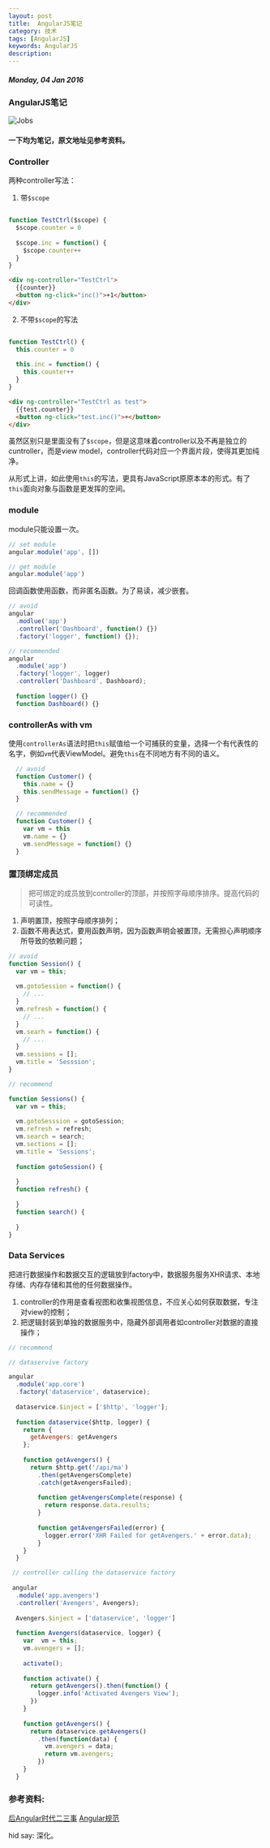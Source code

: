 ```yaml
---
layout: post
title:  AngularJS笔记
category: 技术
tags: [AngularJS]
keywords: AngularJS
description:
---
```


##### Monday, 04 Jan 2016

### AngularJS笔记

![Jobs](/../../assets/img/tech/2016/jobs_4.jpg)

#### 一下均为笔记，原文地址见参考资料。

### Controller

两种controller写法：

1. 带`$scope`

````javascript

function TestCtrl($scope) {
  $scope.counter = 0
  
  $scope.inc = function() {
    $scope.counter++
  }
}

````

````html
<div ng-controller="TestCtrl">
  {{counter}}
  <button ng-click="inc()">+1</button>
</div>
````

2. 不带`$scope`的写法

````javascript

function TestCtrl() {
  this.counter = 0
  
  this.inc = function() {
    this.counter++
  }
}

````

````html
<div ng-controller="TestCtrl as test">
  {{test.counter}}
  <button ng-click="test.inc()">+</button>
</div>
````

虽然区别只是里面没有了`$scope`，但是这意味着controller以及不再是独立的cuntroller，而是view model，controller代码对应一个界面片段，使得其更加纯净。

从形式上讲，如此使用`this`的写法，更具有JavaScript原原本本的形式。有了`this`面向对象与函数是更发挥的空间。

### module

module只能设置一次。

````javascript
// set module
angular.module('app', [])
````

````javascript
// get module
angular.module('app')
````

回调函数使用函数，而非匿名函数。为了易读，减少嵌套。

````javascript
// avoid
angular
  .modlue('app')
  .controller('Dashboard', function() {})
  .factory('logger', function() {});
````

````javascript
// recommended
angular
  .module('app')
  .factory('logger', logger)
  .controller('Dashboard', Dashboard);
  
  function logger() {}
  function Dashboard() {}
````

### controllerAs with vm
  
  使用`controllerAs`语法时把`this`赋值给一个可捕获的变量，选择一个有代表性的名字，例如`vm`代表ViewModel。避免`this`在不同地方有不同的语义。
  
````javascript
  // avoid
  function Customer() {
    this.name = {}
    this.sendMessage = function() {}
  }
````

````javascript
  // recommended
  function Customer() {
    var vm = this
    vm.name = {}
    vm.sendMessage = function() {}
  }
````
  
### 置顶绑定成员

> 把可绑定的成员放到controller的顶部，并按照字母顺序排序。提高代码的可读性。

1. 声明置顶，按照字母顺序排列；
2. 函数不用表达式，要用函数声明，因为函数声明会被置顶，无需担心声明顺序所导致的依赖问题；


````javascript
// avoid
function Session() {
  var vm = this;
  
  vm.gotoSession = function() {
    // ...
  }
  vm.refresh = function() {
    // ...
  }
  vm.searh = function() {
    // ...
  }
  vm.sessions = [];
  vm.title = 'Sesssion';
}
````

````javascript
// recommend

function Sessions() {
  var vm = this;
  
  vm.gotoSesssion = gotoSession;
  vm.refresh = refresh;
  vm.search = search;
  vm.sections = [];
  vm.title = 'Sessions';
  
  function gotoSession() {
  
  }
  function refresh() {
  
  }
  function search() {
  
  }
}
````

### Data Services

把进行数据操作和数据交互的逻辑放到factory中，数据服务服务XHR请求、本地存储、内存存储和其他的任何数据操作。

1. controller的作用是查看视图和收集视图信息，不应关心如何获取数据，专注对view的控制；
2. 把逻辑封装到单独的数据服务中，隐藏外部调用者如controller对数据的直接操作；

````javascript
// recommend

// dataservive factory

angular
  .module('app.core')
  .factory('dataservice', dataservice);
  
  dataservice.$inject = ['$http', 'logger'];
  
  function dataservice($http, logger) {
    return {
      getAvengers: getAvengers
    };
    
    function getAvengers() {
      return $http.get('/api/ma')
        .then(getAvengersComplete)
        .catch(getAvengersFailed);
        
        function getAvengersComplete(response) {
          return response.data.results;
        }
        
        function getAvengersFailed(error) {
          logger.error('XHR Failed for getAvengers.' + error.data);
        }
    }
  }
````

````javascript
 // controller calling the dataservice factory
 
 angular
  .module('app.avengers')
  .controller('Avengers', Avengers);
  
  Avengers.$inject = ['dataservice', 'logger']
  
  function Avengers(dataservice, logger) {
    var  vm = this;
    vm.avengers = [];
    
    activate();
    
    function activate() {
      return getAvengers().then(function() {
        logger.info('Activated Avengers View');
      })
    }
    
    function getAvengers() {
      return dataservice.getAvengers()
        .then(function(data) {
          vm.avengers = data;
          return vm.avengers;
        })
    }
  }
````

### 参考资料:
[后Angular时代二三事](https://github.com/xufei/blog/issues/21)
[Angular规范](https://github.com/johnpapa/angular-styleguide/blob/master/i18n/zh-CN.md#%E5%8D%95%E4%B8%80%E8%81%8C%E8%B4%A3)


hid say: 深化。



